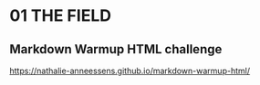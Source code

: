 # 01 THE FIELD
## Markdown Warmup HTML challenge

https://nathalie-anneessens.github.io/markdown-warmup-html/
